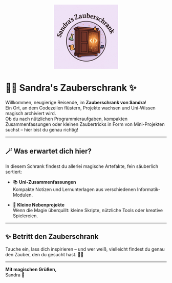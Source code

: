 <p align="center">
  <img src="assets/Logo.jpg" alt="Sandra's Zauberschrank Logo" width="200"/>
</p>

# 🧙‍♀️ Sandra's Zauberschrank ✨

Willkommen, neugierige Reisende, im **Zauberschrank von Sandra**!  
Ein Ort, an dem Codezeilen flüstern, Projekte wachsen und Uni-Wissen magisch archiviert wird.  
Ob du nach nützlichen Programmieraufgaben, kompakten Zusammenfassungen oder kleinen Zaubertricks in Form von Mini-Projekten suchst – hier bist du genau richtig!

---

## 🪄 Was erwartet dich hier?

In diesem Schrank findest du allerlei magische Artefakte, fein säuberlich sortiert:

- 📚 **Uni-Zusammenfassungen**  
  Kompakte Notizen und Lernunterlagen aus verschiedenen Informatik-Modulen.

- 🧪 **Kleine Nebenprojekte**  
  Wenn die Magie überquillt: kleine Skripte, nützliche Tools oder kreative Spielereien.

---

## ✨ Betritt den Zauberschrank

Tauche ein, lass dich inspirieren – und wer weiß, vielleicht findest du genau den Zauber, den du gesucht hast. 🧙‍♀️

---

**Mit magischen Grüßen,**  
Sandra 🌟


